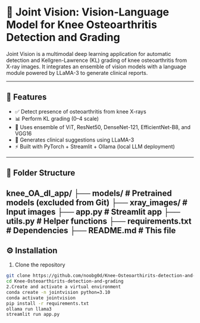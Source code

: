 # 🦵 Joint Vision: Vision-Language Model for Knee Osteoarthritis Detection and Grading

Joint Vision is a multimodal deep learning application for automatic detection and Kellgren-Lawrence (KL) grading of knee osteoarthritis from X-ray images. It integrates an ensemble of vision models with a language module powered by LLaMA-3 to generate clinical reports.

---

## 📂 Features

- ✅ Detect presence of osteoarthritis from knee X-rays
- 📊 Perform KL grading (0–4 scale)
- 🧠 Uses ensemble of ViT, ResNet50, DenseNet-121, EfficientNet-B8, and VGG16
- 💬 Generates clinical suggestions using LLaMA-3
- ⚡ Built with PyTorch + Streamlit + Ollama (local LLM deployment)

---

## 📁 Folder Structure

knee_OA_dl_app/ ├── models/ # Pretrained models (excluded from Git) ├── xray_images/ # Input images ├── app.py # Streamlit app ├── utils.py # Helper functions ├── requirements.txt # Dependencies ├── README.md # This file
---

## ⚙️ Installation

1. Clone the repository
```bash
git clone https://github.com/noobg0d/Knee-Osteoarthirits-detection-and-grading.git
cd Knee-Osteoarthirits-detection-and-grading
2.Create and activate a virtual environment
conda create -n jointvision python=3.10
conda activate jointvision
pip install -r requirements.txt
ollama run llama3
streamlit run app.py

